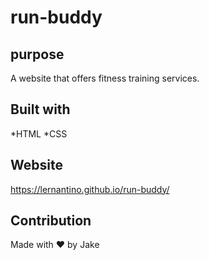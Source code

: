# run-buddy

## purpose
A website that offers fitness training services.

## Built with
*HTML
*CSS

## Website
https://lernantino.github.io/run-buddy/

## Contribution
Made with ❤️ by Jake
